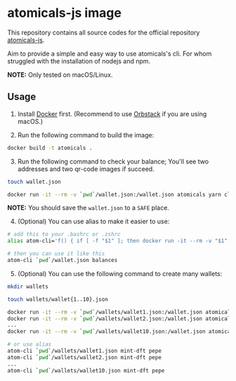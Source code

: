# atomicals-js image

This repository contains all source codes for the official repository [atomicals-js](https://github.com/atomicals/atomicals-js).

Aim to provide a simple and easy way to use atomicals's cli. For whom struggled with the installation of nodejs and npm.

**NOTE:** Only tested on macOS/Linux.

## Usage

1. Install [Docker](https://docs.docker.com/engine/install/#supported-platforms) first. (Recommend to use [Orbstack](https://orbstack.dev/) if you are using macOS.)

2. Run the following command to build the image:

```bash
docker build -t atomicals .
```

3. Run the following command to check your balance; You'll see two addresses and two qr-code images if succeed.

```bash
touch wallet.json

docker run -it --rm -v `pwd`/wallet.json:/wallet.json atomicals yarn cli balances
```

**NOTE:** You should save the `wallet.json` to a `SAFE` place.

4. (Optional) You can use alias to make it easier to use:

```bash
# add this to your .bashrc or .zshrc
alias atom-cli='f() { if [ -f "$1" ]; then docker run -it --rm -v "$1":/wallet.json atomicals yarn cli "${@:2}"; else echo "wallet file $1 not exit"; fi; unset -f f; }; f'

# then you can use it like this
atom-cli `pwd`/wallet.json balances
```

5. (Optional) You can use the following command to create many wallets:

```bash
mkdir wallets

touch wallets/wallet{1..10}.json

docker run -it --rm -v `pwd`/wallets/wallet1.json:/wallet.json atomicals yarn cli mint-dft pepe
docker run -it --rm -v `pwd`/wallets/wallet2.json:/wallet.json atomicals yarn cli mint-dft pepe
...
docker run -it --rm -v `pwd`/wallets/wallet10.json:/wallet.json atomicals yarn cli mint-dft pepe

# or use alias
atom-cli `pwd`/wallets/wallet1.json mint-dft pepe
atom-cli `pwd`/wallets/wallet2.json mint-dft pepe
...
atom-cli `pwd`/wallets/wallet10.json mint-dft pepe

```
